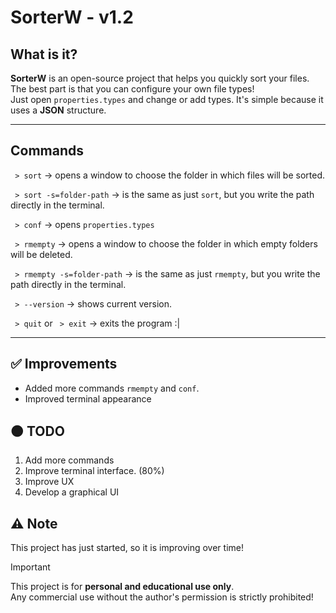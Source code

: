 # SorterW - v1.2

## What is it?
**SorterW** is an open-source project that helps you quickly sort your files.  
The best part is that you can configure your own file types!  
Just open `properties.types` and change or add types. It's simple because it uses a **JSON** structure.

---

## Commands
` > sort` → opens a window to choose the folder in which files will be sorted.  

` > sort -s=folder-path` → is the same as just `sort`, but you write the path directly in the terminal.  

` > conf` → opens `properties.types`  

` > rmempty` → opens a window to choose the folder in which empty folders will be deleted.  

` > rmempty -s=folder-path` → is the same as just `rmempty`, but you write the path directly in the terminal.  

` > --version` → shows current version.  

` > quit` or ` > exit` → exits the program :|  

---

## ✅ Improvements
- Added more commands `rmempty` and `conf`.  
- Improved terminal appearance  

## 🟠 TODO
1. Add more commands  
2. Improve terminal interface. (80%)  
3. Improve UX  
4. Develop a graphical UI  

## ⚠️ Note
This project has just started, so it is improving over time!  

> [!IMPORTANT]  
> This project is for **personal and educational use only**.  
> Any commercial use without the author's permission is strictly prohibited!
